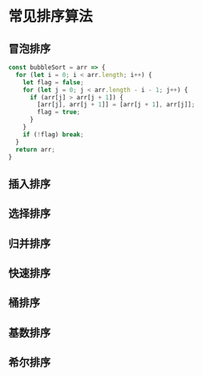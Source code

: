 # 常见排序算法





## 冒泡排序





```js
const bubbleSort = arr => {
  for (let i = 0; i < arr.length; i++) {
    let flag = false;
    for (let j = 0; j < arr.length - i - 1; j++) {
      if (arr[j] > arr[j + 1]) {
        [arr[j], arr[j + 1]] = [arr[j + 1], arr[j]];
        flag = true;
      }
    }
    if (!flag) break;
  }
  return arr;
}
```





## 插入排序



## 选择排序



## 归并排序



## 快速排序



## 桶排序



## 基数排序



## 希尔排序



